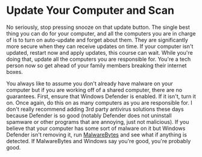 # Update Your Computer and Scan 
No seriously, stop pressing snooze on that update button. The single best thing you can do for your computer, and all the computers you are in charge of is to turn on auto-update and forget about them. They are significantly more secure when they can receive updates on time. If your computer isn't updated, restart now and apply updates, this course can wait. While you're doing that, update all the computers you are responsible for. You're a tech person now so get ahead of your family members breaking their internet boxes.

You always like to assume you don't already have malware on your computer but if you are working off of a shared computer, there are no guarantees. First, ensure that Windows Defender is enabled. If it isn't, turn it on. Once again, do this on as many computers as you are responsible for. I don't really recommend adding 3rd party antivirus solutions these days because Defender is so good (notably Defender does not uninstall spamware or other programs that are annoying, just not malicious). If you believe that your computer has some sort of malware on it but Windows Defender isn't removing it, run [MalwareBytes](https://www.malwarebytes.com/mwb-download/) and see what if anything is detected. If MalwareBytes and Windows say you're good, you're probably good.